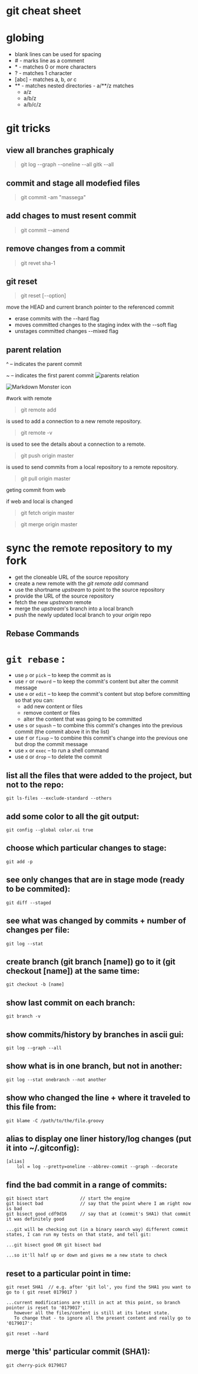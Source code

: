 # git cheat sheet


# globing
* blank lines can be used for spacing
* \# - marks line as a comment
* \* - matches 0 or more characters
* ? - matches 1 character
* [abc] - matches a, b, _or_ c
* ** - matches nested directories - a/**/z matches
    * a/z
    * a/b/z
    * a/b/c/z
    
# git tricks 
## view all branches graphicaly
> git log --graph --oneline --all
> gitk --all


## commit and stage all modefied files 
> git commit -am "massega"
## add chages to must resent commit
> git commit --amend
## remove changes from a commit
> git revet sha-1


## git reset 
> git reset <reference-to-commit> [--option]

move the HEAD and current branch pointer to the referenced commit
* erase commits with the --hard flag
* moves committed changes to the staging index with the --soft flag
* unstages committed changes --mixed flag

## parent relation
^ – indicates the parent commit

~ – indicates the first parent commit
![parents relation]()

<img src="https://wac-cdn.atlassian.com/dam/jcr:cb2ce970-3ef4-4eda-96a9-fe990745f5a7/02.svg?cdnVersion=jx"
     alt="Markdown Monster icon"
     style="background-color:white"
	 />



#work with remote

> git remote add 

is used to add a connection to a new remote repository.
> git remote -v

is used to see the details about a connection to a remote.

> git push origin master

 is used to send commits from a local repository to a remote repository.
> git pull origin master

geting commit from web

if web and local is changed
> git fetch origin master

> git merge origin master

# sync the remote repository to my fork
* get the cloneable URL of the source repository
* create a new remote with the *git remote add* command
* use the shortname *upstream* to point to the source repository
* provide the URL of the source repository
* fetch the new *upstream* remote
* merge the *upstream*'s branch into a local branch
* push the newly updated local branch to your *origin* repo

<div class="index--markdown--3w8oF ureact-markdown ">

## Rebase Commands

# `git rebase` :

*   use `p` or `pick` – to keep the commit as is
*   use `r` or `reword` – to keep the commit's content but alter the commit message
*   use `e` or `edit` – to keep the commit's content but stop before committing so that you can:
    *   add new content or files
    *   remove content or files
    *   alter the content that was going to be committed
*   use `s` or `squash` – to combine this commit's changes into the previous commit (the commit above it in the list)
*   use `f` or `fixup` – to combine this commit's change into the previous one but drop the commit message
*   use `x` or `exec` – to run a shell command
*   use `d` or `drop` – to delete the commit



##  list all the files that were added to the project, but not to the repo:

	git ls-files --exclude-standard --others

##  add some color to all the git output:

	git config --global color.ui true

##  choose which particular changes to stage:

	git add -p

##  see only changes that are in stage mode (ready to be commited):

	git diff --staged

##  see what was changed by commits + number of changes per file:

	git log --stat

## create branch (git branch [name]) go to it (git checkout [name]) at the same time:

	git checkout -b [name]

## show last commit on each branch:

	git branch -v

## show commits/history by branches in ascii gui:

	git log --graph --all

## show what is in one branch, but not in another:

	git log --stat onebranch --not another

## show who changed the line + where it traveled to this file from:

	git blame -C /path/to/the/file.groovy

## alias to display one liner history/log changes (put it into ~/.gitconfig):

    [alias]
        lol = log --pretty=oneline --abbrev-commit --graph --decorate 

## find the bad commit in a range of commits:

	git bisect start			// start the engine
	git bisect bad				// say that the point where I am right now is bad
	git bisect good cdf9d16		// say that at (commit's SHA1) that commit it was definitely good
	
	...git will be checking out (in a binary search way) different commit states, I can run my tests on that state, and tell git:

	...git bisect good OR git bisect bad

	...so it'll half up or down and gives me a new state to check

## reset to a particular point in time:

    git reset SHA1	// e.g. after 'git lol', you find the SHA1 you want to go to ( git reset 0179017 )

	...current modifications are still in act at this point, so branch pointer is reset to '0179017', 
       however all the files/content is still at its latest state. 
       To change that - to ignore all the present content and really go to '0179017':

    git reset --hard

## merge 'this' particular commit (SHA1):

	git cherry-pick 0179017




